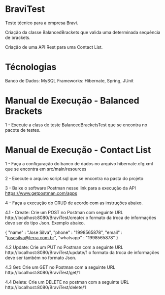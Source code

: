 # BraviTest
Teste técnico para a empresa Bravi. 

Criação da classe BalancedBrackets que valida uma determinada sequência de brackets.

Criação de uma API Rest para uma Contact List. 


# Técnologias
Banco de Dados: MySQL
Frameworks: Hibernate, Spring, JUnit

# Manual de Execução - Balanced Brackets

1 - Execute a class de teste BalancedBracketsTest que se encontra no pacote de testes. 

# Manual de Execução - Contact List

1 - Faça a configuração do banco de dados no arquivo hibernate.cfg.xml que se encontra em src/main/resources

2 - Execute o arquivo script.sql que se encontra na pasta do projeto

3 - Baixe o software Postman nesse link para a execução da API https://www.getpostman.com/apps

4 - Faça a execução do CRUD de acordo com as instruções abaixo.

 4.1 - Create: Crie um POST no Postman com seguinte URL http://localhost:8080/BraviTest/create/ o formato da troca de informações deve ser do tipo Json. Exemplo abaixo.
 
 {
	"name" : "Jose Silva",
	"phone" : "1998565878",
	"email" : "josesilva@terra.com.br",
	"whatsapp" : "1998565878"
 }
 
 4.2 Update: Crie um PUT no Postman com a seguinte URL http://localhost:8080/BraviTest/update/1 o formato da troca de informações deve ser também no formato Json.
 
 4.3 Get: Crie um GET no Postman com a seguinte URL http://localhost:8080/BraviTest/get/1
 
 4.4 Delete: Crie um DELETE no postman com a seguinte URL http://localhost:8080/BraviTest/delete/1
 
 

